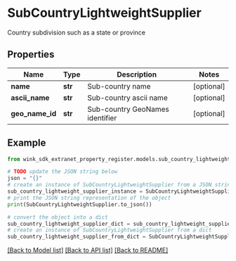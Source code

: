 # SubCountryLightweightSupplier

Country subdivision such as a state or province

## Properties

Name | Type | Description | Notes
------------ | ------------- | ------------- | -------------
**name** | **str** | Sub-country name | [optional] 
**ascii_name** | **str** | Sub-country ascii name | [optional] 
**geo_name_id** | **str** | Sub-country GeoNames identifier | [optional] 

## Example

```python
from wink_sdk_extranet_property_register.models.sub_country_lightweight_supplier import SubCountryLightweightSupplier

# TODO update the JSON string below
json = "{}"
# create an instance of SubCountryLightweightSupplier from a JSON string
sub_country_lightweight_supplier_instance = SubCountryLightweightSupplier.from_json(json)
# print the JSON string representation of the object
print(SubCountryLightweightSupplier.to_json())

# convert the object into a dict
sub_country_lightweight_supplier_dict = sub_country_lightweight_supplier_instance.to_dict()
# create an instance of SubCountryLightweightSupplier from a dict
sub_country_lightweight_supplier_from_dict = SubCountryLightweightSupplier.from_dict(sub_country_lightweight_supplier_dict)
```
[[Back to Model list]](../README.md#documentation-for-models) [[Back to API list]](../README.md#documentation-for-api-endpoints) [[Back to README]](../README.md)



